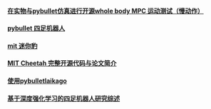 #### [在实物与pybullet仿真进行开源whole body MPC 运动测试（慢动作）](https://www.bilibili.com/video/BV1oy4y1b7Fo?p=2&spm_id_from=pageDriver&vd_source=1309abca570fb73053037fb8e5acc31e)
#### [pybullet 四足机器人](https://zhuanlan.zhihu.com/p/628105706)

#### [mit 迷你豹](https://github.com/mit-biomimetics/Cheetah-Software/)

#### [MIT Cheetah 完整开源代码与论文简介](https://zhuanlan.zhihu.com/p/79391139)

#### [使用pybulletlaikago](https://github.com/erwincoumans/motion_imitation)
#### [基于深度强化学习的四足机器人研究综述](http://www.xml-data.cn/QLGYDXXB/html/4094e3cf-15b9-4643-8780-009846b91369.htm)

